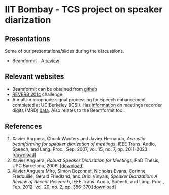 # IIT Bombay - TCS project on speaker diarization

## Presentations

Some of our presentations/slides during the discussions.

* Beamformit - A [review](/../static/dsr_status.pdf) 

## Relevant websites

* Beamformit can be obtained from [github](https://github.com/xanguera/BeamformIt)
* [REVERB 2014](http://reverb2014.dereverberation.com) challenge
* A multi-microphone signal processing for speech enhancement completed at
UC Berkeley (ICSI). Has
[information](http://www1.icsi.berkeley.edu/Speech/papers/multimic/) on meetings
recorder digits (MRD)
[data](http://www1.icsi.berkeley.edu/Speech/mr/mrdigits.html). Also relates to
the Beamformit tool.

## References

1. Xavier Anguera, Chuck Wooters and Javier Hernando, <i>Acoustic beamforming
for speaker diarization of meetings</i>, IEEE Trans. Audio, Speech, and Lang.
    Proc., Sep. 2007, vol. 15, no. 7, pp.
    2011-2023.[[download]](/../static/acoustic_beamforming_for_speaker_diarization_of_meetings_TASLP_2007.pdf) 
2. Xavier Anguera, <i>Robust Speaker Diarization for Meetings</i>, PhD Thesis,
UPC Barcelona, 2006.
[[download]](robust_speaker_diarization_for_meetings_PhD_Thesis_Xavier_Anguera.pdf)
3. Xavier Anguera Miro, Simon Bozonnet, Nicholas Evans, Corinne Fredouille,
Gerald Friedland, and Oriol Vinyals, <i>Speaker Diarization: A Review of Recent
Research</i>, IEEE Trans. Audio, Speech, and Lang. Proc., Feb. 2012, vol. 20,
no. 2, pp.
356-370.[[download]](/../static/speaker_diarization_a_review_of_recent_research_TASLP_2012.pdf)


